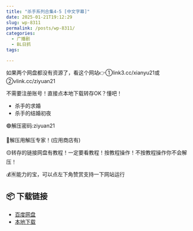 ```yaml
---
title: "杀手系列合集4-5 [中文字幕]"
date: 2025-01-21T19:12:29
slug: wp-8311
permalink: /posts/wp-8311/
categories:
  - 广播剧
  - BL日抓
tags:

---
```


如果两个网盘都没有资源了，看这个网站👉①link3.cc/xianyu21或②vlink.cc/ziyuan21

不需要注册账号！直接点本地下载转存OK？懂吧！

*   杀手的求婚
*   杀手的结婚初夜

🟢解压密码:ziyuan21

🔵解压用解压专家！(应用商店有)

🟡转存的链接网盘有教程！一定要看教程！按教程操作！不按教程操作你不会解压！

💰🈶能力的宝，可以点左下角赞赏支持一下网站运行

## 📦 下载链接
- [百度网盘](https://blziyuan21.com/pay-download/8311?key=a4c0730f64&down_id=0)
- [本地下载](https://blziyuan21.com/pay-download/8311?key=a4c0730f64&down_id=1)

